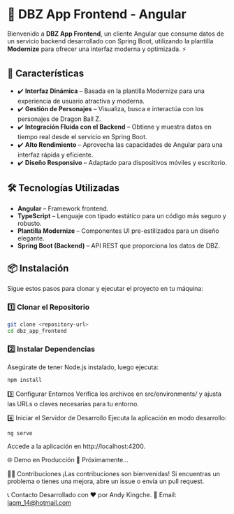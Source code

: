 # 🐉 DBZ App Frontend - Angular  

Bienvenido a **DBZ App Frontend**, un cliente Angular que consume datos de un servicio backend desarrollado con Spring Boot, utilizando la plantilla **Modernize** para ofrecer una interfaz moderna y optimizada. ⚡  

## 🚀 Características  
- ✔️ **Interfaz Dinámica** – Basada en la plantilla Modernize para una experiencia de usuario atractiva y moderna.  
- ✔️ **Gestión de Personajes** – Visualiza, busca e interactúa con los personajes de Dragon Ball Z.  
- ✔️ **Integración Fluida con el Backend** – Obtiene y muestra datos en tiempo real desde el servicio en Spring Boot.  
- ✔️ **Alto Rendimiento** – Aprovecha las capacidades de Angular para una interfaz rápida y eficiente.  
- ✔️ **Diseño Responsivo** – Adaptado para dispositivos móviles y escritorio.  

## 🛠️ Tecnologías Utilizadas  
- **Angular** – Framework frontend.  
- **TypeScript** – Lenguaje con tipado estático para un código más seguro y robusto.  
- **Plantilla Modernize** – Componentes UI pre-estilizados para un diseño elegante.  
- **Spring Boot (Backend)** – API REST que proporciona los datos de DBZ.  

## 📦 Instalación  

Sigue estos pasos para clonar y ejecutar el proyecto en tu máquina:  

### 1️⃣ Clonar el Repositorio  
```sh
git clone <repository-url>
cd dbz_app_frontend
```
### 2️⃣ Instalar Dependencias
Asegúrate de tener Node.js instalado, luego ejecuta:

```sh
npm install
```
3️⃣ Configurar Entornos
Verifica los archivos en src/environments/ y ajusta las URLs o claves necesarias para tu entorno.

4️⃣ Iniciar el Servidor de Desarrollo
Ejecuta la aplicación en modo desarrollo:

```sh
ng serve
```
Accede a la aplicación en http://localhost:4200.

🌐 Demo en Producción
🚧 Próximamente...

👨‍💻 Contribuciones
¡Las contribuciones son bienvenidas! Si encuentras un problema o tienes una mejora, abre un issue o envía un pull request.

📞 Contacto
Desarrollado con ❤️ por Andy Kingche.
📧 Email: laqm_14@hotmail.com







